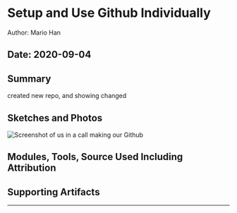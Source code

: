 #  Setup and Use Github Individually

Author: Mario Han

Date: 2020-09-04
-----

## Summary
created new repo, and showing changed 

## Sketches and Photos
![Screenshot of us in a call making our Github](https://drive.google.com/file/d/1Mboh-klwbosloDodKqBM3C3FMWSndM06/view?usp=sharing)

## Modules, Tools, Source Used Including Attribution


## Supporting Artifacts


-----
